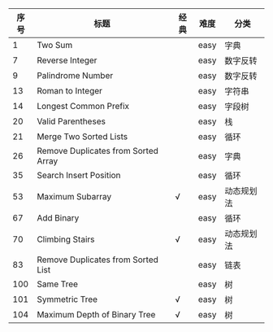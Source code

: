 序号 | 标题 | 经典 | 难度 |分类
---- | ---- | ---- | --- | ----
1      | Two Sum                           |   | easy  | 字典
7      | Reverse Integer                   |   | easy  | 数字反转
9      | Palindrome Number                 |   | easy  | 数字反转
13     | Roman to Integer                  |   | easy  | 字符串
14     | Longest Common Prefix             |   | easy  | 字段树
20     | Valid Parentheses                 |   | easy  | 栈
21     | Merge Two Sorted Lists            |   | easy  | 循环
26     | Remove Duplicates from Sorted Array |   | easy | 字典
35     | Search Insert Position            |   | easy  | 循环
53     | Maximum Subarray                  | √ | easy  | 动态规划法
67     | Add Binary                        |   | easy  | 循环
70     | Climbing Stairs                   | √ | easy  | 动态规划法
83     | Remove Duplicates from Sorted List |  | easy  | 链表
100    | Same Tree                         |   | easy  | 树
101    | Symmetric Tree                    | √ | easy  | 树
104    | Maximum Depth of Binary Tree      | √ | easy  | 树